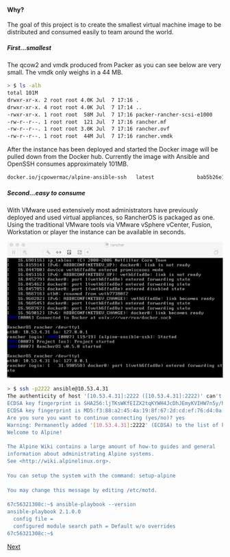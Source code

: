 #### Why?

The goal of this project is to create the smallest virtual machine image to be distributed
and consumed easily to team around the world.

##### First...smallest

The qcow2 and vmdk produced from Packer as you can see below are very small.  The vmdk only weighs in a 44 MB.

```bash
> $ ls -alh
total 101M
drwxr-xr-x. 2 root root 4.0K Jul  7 17:16 .
drwxr-xr-x. 4 root root 4.0K Jul  7 17:14 ..
-rwxr-xr-x. 1 root root  58M Jul  7 17:16 packer-rancher-scsi-e1000
-rw-r--r--. 1 root root  121 Jul  7 17:16 rancher.mf
-rw-r--r--. 1 root root 3.0K Jul  7 17:16 rancher.ovf
-rw-r--r--. 1 root root  44M Jul  7 17:16 rancher.vmdk
```

After the instance has been deployed and started the Docker image will be pulled down from the Docker hub.  Currently the image with Ansible and OpenSSH consumes approximately 101MB.

```bash
docker.io/jcpowermac/alpine-ansible-ssh   latest              bab5b26e13f1        7 days ago          101.9 MB
```

##### Second...easy to consume

With VMware used extensively most administrators have previously deployed and used virtual appliances, so RancherOS is packaged as one.  Using the traditional VMware tools via VMware vSphere vCenter, Fusion, Workstation or player the instance can be available in seconds.

![VMware Fusion](images/rancher_vm.png)

```bash
> $ ssh -p2222 ansible@10.53.4.31
The authenticity of host '[10.53.4.31]:2222 ([10.53.4.31]:2222)' can't be established.
ECDSA key fingerprint is SHA256:ljTKsWKfEIZX2tqKYWH4JcDhJEmyKVIHW7n5y/hSXRU.
ECDSA key fingerprint is MD5:f3:88:a2:45:4a:19:8f:67:2d:cd:ef:76:d4:0a:d4:61.
Are you sure you want to continue connecting (yes/no)? yes
Warning: Permanently added '[10.53.4.31]:2222' (ECDSA) to the list of known hosts.
Welcome to Alpine!

The Alpine Wiki contains a large amount of how-to guides and general
information about administrating Alpine systems.
See <http://wiki.alpinelinux.org>.

You can setup the system with the command: setup-alpine

You may change this message by editing /etc/motd.

67c56321308c:~$ ansible-playbook --version
ansible-playbook 2.1.0.0
  config file =
  configured module search path = Default w/o overrides
67c56321308c:~$
```

[Next](02_packer_image.md)
